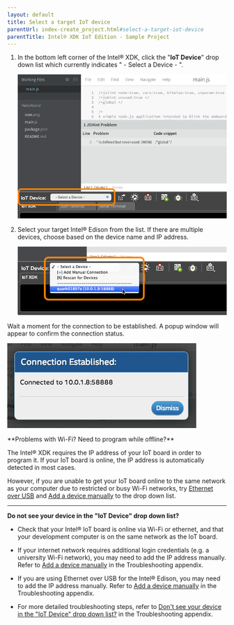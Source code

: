 ```yaml
---
layout: default
title: Select a target IoT device
parentUrl: index-create_project.html#select-a-target-iot-device
parentTitle: Intel® XDK IoT Edition - Sample Project
---
```


1. In the bottom left corner of the Intel® XDK, click the "**IoT Device**" drop down list which currently indicates " - Select a Device - ".

    !["IoT Device" drop down list highlighted](images/xdk-iot_device_dropdown_highlighted.png)

2. Select your target Intel® Edison from the list. If there are multiple devices, choose based on the device name and IP address. 

    ![A target device being selected in "IoT Device" drop down list](images/xdk-iot_device_dropdown_options_and_devices.png)

<div class="callout done" markdown="1">
Wait a moment for the connection to be established. A popup window will appear to confirm the connection status. 

![Connection established message](images/xdk-connection_established.png)
</div>

<div class="callout troubleshooting" markdown="1">
**Problems with Wi-Fi? Need to program while offline?**

The Intel® XDK requires the IP address of your IoT board in order to program it. If your IoT board is online, the IP address is automatically detected in most cases. 

However, if you are unable to get your IoT board online to the same network as your computer due to restricted or busy Wi-Fi networks, try [Ethernet over USB](../../connectivity/ethernet_over_usb/) and <span class="icon bookmark">[Add a device manually](troubleshooting.html#add-a-device-manually)</span> to the drop down list.

---

**Do not see your device in the "IoT Device" drop down list?**

* Check that your Intel® IoT board is online via Wi-Fi or ethernet, and that your development computer is on the same network as the IoT board.

* If your internet network requires additional login credentials (e.g. a university Wi-Fi network), you may need to add the IP address manually. Refer to <span class="icon bookmark">[Add a device manually](troubleshooting.html#add-a-device-manually)</span> in the Troubleshooting appendix.

* If you are using Ethernet over USB for the Intel® Edison, you may need to add the IP address manually. Refer to <span class="icon bookmark">[Add a device manually](troubleshooting.html#add-a-device-manually)</span> in the Troubleshooting appendix.

* For more detailed troubleshooting steps, refer to <span class="icon bookmark">[Don't see your device in the "IoT Device" drop down list?](troubleshooting.html#dont-see-your-device-in-the-iot-device-drop-down-list)</span> in the Troubleshooting appendix.
</div>